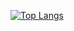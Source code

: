 [![Top Langs](https://github-readme-stats.vercel.app/api/top-langs/?username=anuraghazra)](https://github.com/brienna/readme)
